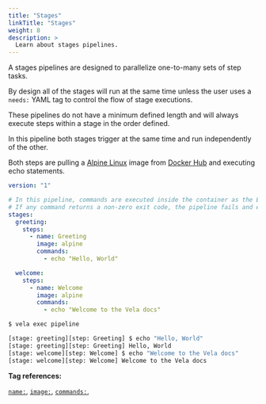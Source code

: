 ```yaml
---
title: "Stages"
linkTitle: "Stages"
weight: 8
description: >
  Learn about stages pipelines.
---
```


A stages pipelines are designed to parallelize one-to-many sets of step tasks.

By design all of the stages will run at the same time unless the user uses a `needs:` YAML tag to control the flow of stage executions.

These pipelines do not have a minimum defined length and will always execute steps within a stage in the order defined. 

In this pipeline both stages trigger at the same time and run independently of the other. 

Both steps are pulling a [Alpine Linux](https://alpinelinux.org/) image from [Docker Hub](https://hub.docker.com/) and executing echo statements.  

<!-- section break -->

```yaml
version: "1"

# In this pipeline, commands are executed inside the container as the Entrypoint.
# If any command returns a non-zero exit code, the pipeline fails and exits.
stages:
  greeting:
    steps:
      - name: Greeting
        image: alpine
        commands:
          - echo "Hello, World"

  welcome:
    steps:
      - name: Welcome
        image: alpine
        commands:
          - echo "Welcome to the Vela docs"
```


```sh
$ vela exec pipeline

[stage: greeting][step: Greeting] $ echo "Hello, World"
[stage: greeting][step: Greeting] Hello, World
[stage: welcome][step: Welcome] $ echo "Welcome to the Vela docs"
[stage: welcome][step: Welcome] Welcome to the Vela docs
```

<!-- section break -->

**Tag references:**

[`name:`](/docs/reference/yaml/steps/#the-name-tag), [`image:`](/docs/reference/yaml/steps/#the-image-tag), [`commands:`](/docs/reference/yaml/steps/#the-commands-tag), 